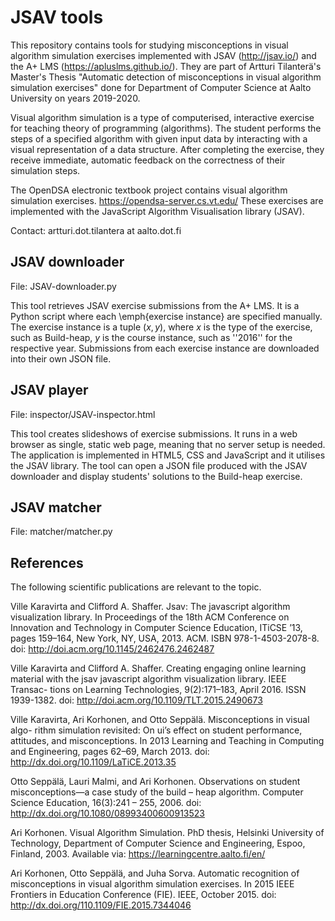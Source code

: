 # JSAV tools

This repository contains tools for studying misconceptions in visual algorithm
simulation exercises implemented with JSAV (http://jsav.io/) and the A+ LMS
(https://apluslms.github.io/). They are part of Artturi Tilanterä's Master's
Thesis "Automatic detection of misconceptions in visual algorithm simulation
exercises" done for Department of Computer Science at Aalto University on years
2019-2020.

Visual algorithm simulation is a type of computerised, interactive exercise for
teaching theory of programming (algorithms). The student performs the steps of a
specified algorithm with given input data by interacting with a visual
representation of a data structure. After completing the exercise, they receive
immediate, automatic feedback on the correctness of their simulation steps.

The OpenDSA electronic textbook project contains visual algorithm simulation
exercises. https://opendsa-server.cs.vt.edu/ These exercises are implemented
with the JavaScript Algorithm Visualisation library (JSAV).

Contact: artturi.dot.tilantera at aalto.dot.fi

## JSAV downloader

File: JSAV-downloader.py

This tool retrieves JSAV exercise submissions from the A+ LMS.
It is a Python script where each \emph{exercise instance} are specified
manually. The exercise instance is a tuple $(x, y)$, where $x$ is the
type of the exercise, such as Build-heap, $y$ is the course instance, such as
''2016'' for the respective year. Submissions from each exercise instance are
downloaded into their own JSON file.

## JSAV player

File: inspector/JSAV-inspector.html

This tool creates slideshows of exercise submissions. It runs in
a web browser as single, static web page, meaning that no server setup is
needed. The application is implemented in HTML5, CSS and JavaScript and it
utilises the JSAV library. The tool can open a JSON file produced with the
JSAV downloader and display students' solutions to the Build-heap exercise.

## JSAV matcher

File: matcher/matcher.py

## References



The following scientific publications are relevant to the topic.

Ville Karavirta and Clifford A. Shaffer. Jsav: The javascript algorithm
visualization library. In Proceedings of the 18th ACM Conference on Innovation
and Technology in Computer Science Education, ITiCSE ’13, pages 159–164,
New York, NY, USA, 2013. ACM. ISBN 978-1-4503-2078-8.
doi: http://doi.acm.org/10.1145/2462476.2462487

Ville Karavirta and Clifford A. Shaffer. Creating engaging online learning
material with the jsav javascript algorithm visualization library. IEEE Transac-
tions on Learning Technologies, 9(2):171–183, April 2016. ISSN 1939-1382.
doi: http://doi.acm.org/10.1109/TLT.2015.2490673

Ville Karavirta, Ari Korhonen, and Otto Seppälä. Misconceptions in visual algo-
rithm simulation revisited: On ui’s effect on student performance, attitudes, and
misconceptions. In 2013 Learning and Teaching in Computing and Engineering,
pages 62–69, March 2013.
doi: http://dx.doi.org/10.1109/LaTiCE.2013.35

Otto Seppälä, Lauri Malmi, and Ari Korhonen. Observations on student
misconceptions—a case study of the build – heap algorithm. Computer Science
Education, 16(3):241 – 255, 2006.
doi: http://dx.doi.org/10.1080/08993400600913523

Ari Korhonen. Visual Algorithm Simulation. PhD thesis, Helsinki University of
Technology, Department of Computer Science and Engineering, Espoo, Finland,
2003. Available via: https://learningcentre.aalto.fi/en/

Ari Korhonen, Otto Seppälä, and Juha Sorva. Automatic recognition of
misconceptions in visual algorithm simulation exercises. In 2015 IEEE Frontiers
in Education Conference (FIE). IEEE, October 2015. doi:
http://dx.doi.org/110.1109/FIE.2015.7344046
